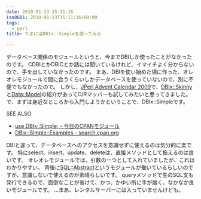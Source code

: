 ```yaml
---
date: 2010-01-23 15:11:16
iso8601: 2010-01-23T15:11:16+09:00
tags:
  - perl
title: たまにはDBIx::Simpleを使ってみる

---
```


<p>データベース関係のモジュールというと、今までDBIしか使ったことがなかったのです。
CDBIとかDBICとか話には聞いているけれど、イマイチよく分からないので、手を出していなかったのです。
まあ、DBIを使い始めた頃に作った、オレオレモジュールで間に合うくらいしかデータベースを使っていないので、別に不便でもなかったので。
しかし、<a href="http://perl-users.jp/articles/advent-calendar/2009/">JPerl Advent Calendar 2009</a>で、<a href="http://perl-users.jp/articles/advent-calendar/2009/dbix-skinny/">DBIx::Skinny</a>と<a href="http://perl-users.jp/articles/advent-calendar/2009/data-model/">Data::Model</a>の紹介があってO/Rマッパーも試してみたいと思ってきました。
で、まずは身近なところから入門しようかということで、DBIx::Simpleです。</p>

<div>
<p>SEE ALSO</p>
<ul>
<li><a href="http://cpanmag.koneta.org/009-dbix-simple/">use DBIx::Simple; - 今日のCPANモジュール</a></li>
<li><a href="http://search.cpan.org/dist/DBIx-Simple/lib/DBIx/Simple/Examples.pod">DBIx::Simple::Examples - search.cpan.org</a></li>
</ul>
</div>

<p>
DBIと違って、データベースへのアクセスを意識せずに使えるのは気分的に楽です。
特にselect、insert、update、deleteは、直接メソッドとして扱えるのは良いです。
オレオレモジュールでは、引数の一つとして入れていましたが、これはわかりやすい。
背後に<a href="http://search.cpan.org/dist/SQL-Abstract/lib/SQL/Abstract.pm">SQL::Abstract</a>というモジュールが働いているらしいのですが、意識しないで使えるのが素晴らしいです。
queryメソッドで生のSQL文も発行できるので、面倒なことが省けて、かつ、かゆい所に手が届く、なかなか良いモジュールです。
&#133;まあ、レンタルサーバーには入っていませんけども。</p>
    	
